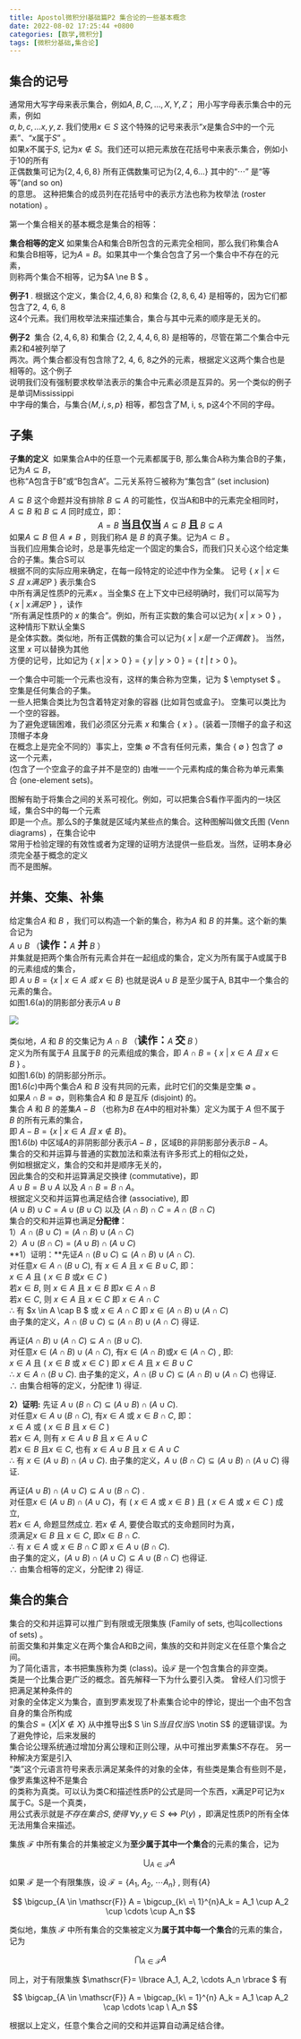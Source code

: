 ```yaml
---
title: Apostol微积分Ⅰ基础篇P2 集合论的一些基本概念
date: 2022-08-02 17:25:44 +0800
categories: [数学,微积分]
tags: [微积分基础,集合论]
---
```


## 集合的记号

通常用大写字母来表示集合，例如$A, B, C, ...,X,Y,Z$；  用小写字母表示集合中的元素，例如   
$a,b,c,...x,y,z$. 我们使用$x \in S$ 这个特殊的记号来表示“$x$是集合$S$中的一个元素”、“$x$属于$S$” 。  
如果$x$不属于$S$,  记为$x \notin S$。我们还可以把元素放在花括号中来表示集合，例如小于10的所有  
正偶数集可记为$\lbrace2,4,6,8 \rbrace$  所有正偶数集可记为$\lbrace 2,4,6\dots\rbrace$  其中的“$\cdots$” 是“等等”(and so on)    
的意思。 这种把集合的成员列在花括号中的表示方法也称为枚举法 (roster notation) 。  

第一个集合相关的基本概念是集合的相等：  

${\mathbf{集合相等的定义} }$   如果集合A和集合B所包含的元素完全相同，那么我们称集合A  
和集合B相等，记为$A=B$。如果其中一个集合包含了另一个集合中不存在的元素，  
则称两个集合不相等，记为$A \ne B $ 。  

${\mathbf{例子1}\ }$. 根据这个定义，集合$\lbrace 2, 4, 6, 8\rbrace$ 和集合 $\lbrace 2,8,6,4\rbrace$ 是相等的，因为它们都包含了2, 4, 6, 8  
这4个元素。我们用枚举法来描述集合，集合与其中元素的顺序是无关的。    

${\mathbf{例子2}\ }$  集合 $\lbrace 2, 4, 6, 8\rbrace$ 和集合 $\lbrace 2,2,4,4,6,8\rbrace$ 是相等的，尽管在第二个集合中元素2和4被列举了  
两次。两个集合都没有包含除了2, 4, 6, 8之外的元素，根据定义这两个集合也是相等的。这个例子  
说明我们没有强制要求枚举法表示的集合中元素必须是互异的。另一个类似的例子是单词Mississippi  
中字母的集合，与集合$\lbrace M,i,s,p \rbrace$ 相等，都包含了M, i, s, p这4个不同的字母。

##  子集

 ${\mathbf{子集的定义}\ }$  如果集合A中的任意一个元素都属于B, 那么集合A称为集合B的子集，记为$A \subseteq B$，   
 也称“A包含于B”或“B包含A”。二元关系符$\subseteq$被称为“集包含” (set inclusion)      

$A \subseteq B$ 这个命题并没有排除 $B \subseteq A$ 的可能性，仅当A和B中的元素完全相同时，   
$A \subseteq B$ 和 $B \subseteq A$ 同时成立，即：        
$\hspace{10em}$									$A = B$     <font face="STKaiti" size=4 style="font-weight:bold">当且仅当</font>  $A \subseteq B$  <font face="STKaiti" size=4 style="font-weight:bold">且</font> $B \subseteq A$      
如果$A \subseteq B$ 但 $A \ne B$ ，则我们称$A$ 是 $B$ 的真子集。记为$A \subset B$ 。   
当我们应用集合论时，总是事先给定一个固定的集合S，而我们只关心这个给定集合的子集。集合S可以  
根据不同的实际应用来确定，在每一段特定的论述中作为全集。  记号 $\lbrace \ x \ | \ x \in S \ 且 \ x 满足P \ \rbrace$ 表示集合S  
中所有满足性质P的元素$x$ 。当全集$S$ 在上下文中已经明确时，我们可以简写为$\lbrace\ x\ |\ x 满足 P \ \rbrace$ ，读作  
“所有满足性质P的 $x$ 的集合”。例如，所有正实数的集合可以记为$\lbrace\ x \ |\ x > 0\ \rbrace$ ，这种情形下默认全集S  
是全体实数。类似地，所有正偶数的集合可以记为$\lbrace\ x \ |\ x 是一个正偶数\ \rbrace$。 当然，这里 $x$ 可以替换为其他  
方便的记号，比如记为 $\lbrace\ x \ |\ x > 0\ \rbrace =\lbrace\ y \ |\ y > 0\ \rbrace=\lbrace\ t \ |\ t > 0\ \rbrace$。  

一个集合中可能一个元素也没有，这样的集合称为空集，记为 $ \emptyset $ 。空集是任何集合的子集。    
一些人把集合类比为包含着特定对象的容器 (比如背包或盒子)。 空集可以类比为一个空的容器。  
为了避免逻辑困难，我们必须区分元素 $x$ 和集合 $\lbrace\ x\ \rbrace$ 。(装着一顶帽子的盒子和这顶帽子本身  
在概念上是完全不同的）事实上，空集 $\emptyset$ 不含有任何元素，集合 $\lbrace\ \emptyset \ \rbrace$ 包含了 $\emptyset$ 这一个元素，  
(包含了一个空盒子的盒子并不是空的)  由唯一一个元素构成的集合称为单元素集合 (one-element sets)。     

图解有助于将集合之间的关系可视化。例如，可以把集合S看作平面内的一块区域，集合S中的每一个元素  
即是一个点。那么S的子集就是区域内某些点的集合。这种图解叫做文氏图 (Venn diagrams) ，在集合论中  
常用于检验定理的有效性或者为定理的证明方法提供一些启发。当然，证明本身必须完全基于概念的定义  
而不是图解。

## 并集、交集、补集

给定集合$A$ 和 $B$ ，我们可以构造一个新的集合，称为$A$ 和 $B$ 的并集。这个新的集合记为     
                         $A \cup B$   （<font face="STKaiti" size=4 style="font-weight:bold">读作：</font>$A$ <font face="STKaiti" size=4 style="font-weight:bold">并</font> $B$ ）  
并集就是把两个集合所有元素合并在一起组成的集合，定义为所有属于A或属于B的元素组成的集合，   
即  $A \cup B = \lbrace x \ |\ x \in A \ 或\ x \in B \rbrace$    也就是说$A \cup B$ 是至少属于A, B其中一个集合的元素的集合。     
如图1.6(a)的阴影部分表示$A \cup B$   

![](https://cdn.jsdelivr.net/gh/dlcai/image-bed/img/calculus1_basics_p2/1.png)  





 



类似地，$A$ 和 $B$ 的交集记为 $A \cap B$ （<font face="STKaiti" size=4 style="font-weight:bold">读作：</font>$A$ <font face="STKaiti" size=4 style="font-weight:bold">交</font> $B$ ）    
定义为所有属于$A$ 且属于$B$ 的元素组成的集合，即 $A \cap B = \lbrace\ x \ |\ x \in A \ 且\ x \in B \ \rbrace$ 。   
如图1.6(b) 的阴影部分所示。  
图$1.6(c)$中两个集合$A$ 和 $B$ 没有共同的元素，此时它们的交集是空集 $\emptyset$ 。   
如果$A \cap B = \emptyset$，则称集合$A$ 和 $B$ 是互斥 (disjoint) 的。  
集合 $A$ 和 $B$ 的差集$A-B$ （也称为$B$ 在$A$中的相对补集）定义为属于 $A$ 但不属于 $B$ 的所有元素的集合，  
即  $A - B = \lbrace x\ |\ x \in A \ 且 \ x \notin B \rbrace$。  
图$1.6(b)$ 中区域$A$的非阴影部分表示$A-B$ ，区域B的非阴影部分表示$B-A$。  
集合的交和并运算与普通的实数加法和乘法有许多形式上的相似之处，  
例如根据定义，集合的交和并是顺序无关的，  
因此集合的交和并运算满足交换律 (commutative)，即    
$A \cup B = B \cup A$ 以及 $A \cap B = B \cap A$。   
根据定义交和并运算也满足结合律 (associative),  即   
$(A \cup B) \cup C = A \cup (B \cup C)$ 以及 $(A \cap B) \cap C = A \cap (B \cap C)$        
集合的交和并运算也满足**分配律**：   
1）$A \cap(B \cup C)=(A \cap B) \cup (A \cap C)$        
2）$A \cup (B \cap C) = (A \cup B ) \cap (A \cup C)$           
**1）证明：**先证$A \cap(B \cup C) \subseteq (A \cap B) \cup (A \cap C)$.  
对任意$x \in  A \cap(B \cup C)$, 有 $x \in A$ 且 $x \in B \cup C$,  即：      
$x \in A$ 且 ( $x \in B$ 或$x \in C$ )   
若$x \in B$, 则 $x \in A$ 且 $x \in B$  即$x \in A \cap B$   
若$x \in C$, 则 $x \in A$ 且 $x \in C$ 即 $x \in A \cap C$   
$\therefore$ 有 $x \in A \cap B $ 或 $x \in A \cap C$  即 $x \in (A \cap B) \cup (A \cap C)$     
由子集的定义，$A \cap(B \cup C) \subseteq (A \cap B) \cup (A \cap C)$ 得证.       

再证$(A \cap B) \cup (A \cap C) \subseteq A \cap(B \cup C)$.    
对任意$x \in (A \cap B) \cup (A \cap C)$, 有$x \in (A\cap B)$或$x\in (A\cap C)$ , 即:   
$x \in A$ 且 ( $x \in B$ 或 $x \in C$ )  即 $x \in A$ 且 $x \in B \cup C$    
$\therefore$ $x \in A \cap (B \cup C)$.  由子集的定义，$A \cap(B \cup C) \subseteq (A \cap B) \cup (A \cap C)$ 也得证.    
$\therefore$ 由集合相等的定义，分配律 1) 得证.      

**2）证明:**  先证 $A \cup (B \cap C) \subseteq (A \cup B ) \cap (A \cup C)$.     
对任意$x \in A\cup (B \cap C)$, 有$x \in A$ 或 $x \in B\cap C$, 即：  
$x \in A$ 或 ( $x \in B$ 且 $x \in C$ )     
若$x \in A$, 则有 $x \in A\cup B$ 且 $x \in A\cup C$    
若$x \in B$ 且$x\in C$,  也有 $x \in A\cup B$ 且 $x \in A\cup C$      
$\therefore$ 有 $x \in (A\cup B)\cap (A\cup C)$.  由子集的定义，$A \cup (B \cap C) \subseteq (A \cup B ) \cap (A \cup C)$ 得证.        

再证$(A \cup B ) \cap (A \cup C) \subseteq A \cup (B \cap C)$ .      
对任意$x \in (A \cup B ) \cap (A \cup C)$，有  ( $x \in A$ 或 $x \in B$ ) 且  ( $x \in A$ 或 $x \in C$ ) 成立,    
若$x \in A$, 命题显然成立. 若$x \notin A$, 要使合取式的支命题同时为真，    
须满足$x\in B$ 且 $x \in C$, 即$x \in B\cap C$.        
$\therefore$ 有 $x \in A$ 或 $x \in B\cap C$  即 $x \in A \cup (B \cap C)$.   
由子集的定义，$(A \cup B ) \cap (A \cup C) \subseteq A \cup (B \cap C)$ 也得证.      
$\therefore$ 由集合相等的定义，分配律 2) 得证.      



## 集合的集合

集合的交和并运算可以推广到有限或无限集族 (Family of sets, 也叫collections of sets) 。      
前面交集和并集定义在两个集合A和B之间，集族的交和并则定义在任意个集合之间。    
为了简化语言，本书把集族称为类 (class)。设$\mathscr{F}$ 是一个包含集合的非空类。  
类是一个比集合更广泛的概念。首先解释一下为什么要引入类。 曾经人们习惯于把满足某种条件的  
对象的全体定义为集合，直到罗素发现了朴素集合论中的悖论，提出一个由不包含自身的集合所构成  
的集合$S = \lbrace X| X \notin X \rbrace$  从中推导出$ S \in S$当且仅当$S \notin S$  的逻辑谬误。为了避免悖论，后来发展的  
集合论公理系统通过增加分离公理和正则公理，从中可推出罗素集$S$不存在。 另一种解决方案是引入   
“类”这个元语言符号来表示满足某条件的对象的全体，有些类是集合有些则不是，像罗素集这种不是集合  
的类称为真类。可以认为类C和描述性质P的公式是同一个东西，x满足P可记为x属于C。S是一个真类，    
用公式表示就是$不存在集合S, 使得\  \forall y, y \in S \iff P(y)$ ，即满足性质P的所有全体无法用集合来描述。  

集族 $\mathscr{F}$ 中所有集合的并集被定义为**至少属于其中一个集合**的元素的集合，记为   

$$
\hspace{2em}
\bigcup_{A \in \mathscr{F}}{A}
$$

如果 $\mathscr{F}$ 是一个有限集族，设 $\mathscr{F} = \lbrace A_1,\ A_2,\ \cdots A_n \rbrace$ , 则有$\{A\}$   


$$
\bigcup_{A \in \mathscr{F}} A = \bigcup_{k\ =\ 1}^{n}A_k = A_1 \cup A_2 \cup \cdots \cup A_n
$$


类似地，集族 $\mathscr{F}$ 中所有集合的交集被定义为**属于其中每一个集合**的元素的集合，记为    

$$
\bigcap_{A \in \mathscr{F}} A
$$


同上，对于有限集族 $\mathscr{F}= \lbrace A_1, A_2, \cdots A_n \rbrace $ 有       

$$
\bigcap_{A \in \mathscr{F}} A = \bigcap_{k\ = 1}^{n} A_k = A_1 \cap A_2 \cap \cdots \cap \ A_n
$$


根据以上定义，任意个集合之间的交和并运算自动满足结合律。
